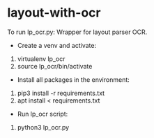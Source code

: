 # layout-with-ocr
To run lp_ocr.py: 
Wrapper for layout parser OCR. 
- Create a venv and activate:  
1. virtualenv lp_ocr
2. source lp_ocr/bin/activate
- Install all packages in the environment: 
1. pip3 install -r requirements.txt
2. apt install < requirements.txt
- Run lp_ocr script: 
1. python3 lp_ocr.py 
   
